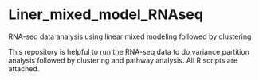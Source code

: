 # Liner_mixed_model_RNAseq
RNA-seq data analysis using linear mixed modeling followed by clustering

This repository is helpful to run the RNA-seq data to do variance partition analysis followed by clustering and pathway analysis. All R scripts are attached.
